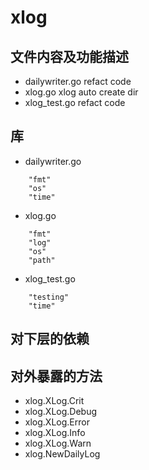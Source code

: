 # xlog
## 文件内容及功能描述
* dailywriter.go
refact code
* xlog.go
xlog auto create dir
* xlog_test.go
refact code

## 库
* dailywriter.go
```
	"fmt"
	"os"
	"time"
```
* xlog.go
```
	"fmt"
	"log"
	"os"
	"path"
```
* xlog_test.go
```
	"testing"
	"time"
```

## 对下层的依赖

## 对外暴露的方法
* xlog.XLog.Crit
* xlog.XLog.Debug
* xlog.XLog.Error
* xlog.XLog.Info
* xlog.XLog.Warn
* xlog.NewDailyLog
